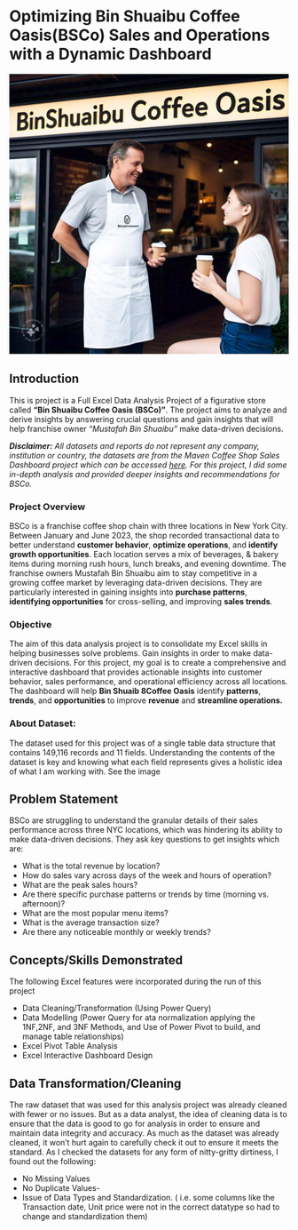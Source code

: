 # Optimizing Bin Shuaibu Coffee Oasis(BSCo) Sales and Operations with a Dynamic Dashboard

![](https://github.com/anuhimustee/BSCo-Excel-Data-Analysis-Project/blob/main/BSCO%20Front%20Image%201.jpg)

## Introduction
This is project is a Full Excel Data Analysis Project of a figurative store called **“Bin Shuaibu Coffee Oasis (BSCo)”**. 
The project aims to analyze and derive insights by answering crucial questions and gain insights that will help franchise owner _“Mustafah Bin Shuaibu”_  make data-driven decisions.

**_Disclaimer:_** _All datasets and reports do not represent any company, institution or country, the datasets are from the Maven Coffee Shop Sales Dashboard project which can be accessed [here](https://maven-datasets.s3.amazonaws.com/Coffee+Shop+Sales/Coffee+Shop+Sales.zip). 
 For this project, I did some in-depth analysis and provided deeper insights and recommendations for BSCo._

### Project Overview
BSCo is a franchise coffee shop chain with three locations in New York City. Between January and June 2023, the shop recorded transactional data to better understand **customer behavior**, **optimize operations**, and **identify growth opportunities**. Each location serves a mix of beverages, & bakery items during morning rush hours, lunch breaks, and evening downtime.
The franchise owners Mustafah Bin Shuaibu aim to stay competitive in a growing coffee market by leveraging data-driven decisions. They are particularly interested in gaining insights into **purchase patterns**, **identifying opportunities** for cross-selling, and improving **sales trends**.

### Objective
The aim of this data analysis project is to consolidate my Excel skills in helping businesses solve problems. Gain insights in order to make data-driven decisions. For this project, my goal is to create a comprehensive and interactive dashboard that provides actionable insights into customer behavior, sales performance, and operational efficiency across all locations. The dashboard will help __Bin Shuaib 8Coffee Oasis__ identify **patterns**, **trends**, and **opportunities** to improve **revenue** and __streamline operations.__

### About Dataset:  
The dataset used for this project was of a single table data structure that contains 149,116 records and 11 fields. Understanding the contents of the dataset is key and knowing what each field represents gives a holistic idea of what I am working with. See the image 

## Problem Statement
BSCo are struggling to understand the granular details of their sales performance across three NYC locations, which was hindering its ability to make data-driven decisions. They ask key questions to get insights which are:
- What is the total revenue by location?
- How do sales vary across days of the week and hours of operation?
- What are the peak sales hours?
- Are there specific purchase patterns or trends by time (morning vs. afternoon)?
- What are the most popular menu items?
- What is the average transaction size?
- Are there any noticeable monthly or weekly trends?

## Concepts/Skills Demonstrated
The following Excel features were incorporated during the run of this project
-	Data Cleaning/Transformation (Using Power Query)
-	Data Modelling (Power Query for ata normalization applying the 1NF,2NF, and 3NF Methods, and Use of Power Pivot to build, and manage table relationships)
-	Excel Pivot Table Analysis
-	Excel Interactive Dashboard Design

## Data Transformation/Cleaning
The raw dataset that was used for this analysis project was already cleaned with fewer or no issues. But as a data analyst, the idea of cleaning data is to ensure that the data is good to go for analysis in order to ensure and maintain data integrity and accuracy. As much as the dataset was already cleaned, it won’t hurt again to carefully check it out to ensure it meets the standard. As I checked the datasets for any form of nitty-gritty dirtiness, I found out the following:
- No Missing Values
-	No Duplicate Values-
-	Issue of Data Types and Standardization. ( i.e. some columns like the Transaction date, Unit price were not in the correct datatype so had to change and standardization them)


